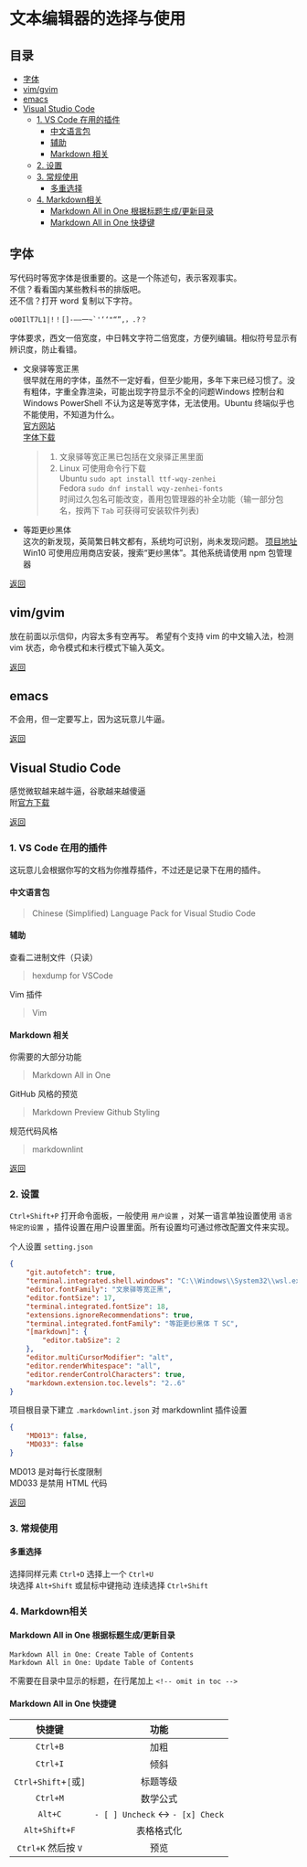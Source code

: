 # 文本编辑器的选择与使用

## 目录 <!-- omit in toc -->

- [字体](#%e5%ad%97%e4%bd%93)
- [vim/gvim](#vimgvim)
- [emacs](#emacs)
- [Visual Studio Code](#visual-studio-code)
  - [1. VS Code 在用的插件](#1-vs-code-%e5%9c%a8%e7%94%a8%e7%9a%84%e6%8f%92%e4%bb%b6)
    - [中文语言包](#%e4%b8%ad%e6%96%87%e8%af%ad%e8%a8%80%e5%8c%85)
    - [辅助](#%e8%be%85%e5%8a%a9)
    - [Markdown 相关](#markdown-%e7%9b%b8%e5%85%b3)
  - [2. 设置](#2-%e8%ae%be%e7%bd%ae)
  - [3. 常规使用](#3-%e5%b8%b8%e8%a7%84%e4%bd%bf%e7%94%a8)
    - [多重选择](#%e5%a4%9a%e9%87%8d%e9%80%89%e6%8b%a9)
  - [4. Markdown相关](#4-markdown%e7%9b%b8%e5%85%b3)
    - [Markdown All in One 根据标题生成/更新目录](#markdown-all-in-one-%e6%a0%b9%e6%8d%ae%e6%a0%87%e9%a2%98%e7%94%9f%e6%88%90%e6%9b%b4%e6%96%b0%e7%9b%ae%e5%bd%95)
    - [Markdown All in One 快捷键](#markdown-all-in-one-%e5%bf%ab%e6%8d%b7%e9%94%ae)

## 字体

写代码时等宽字体是很重要的。这是一个陈述句，表示客观事实。  
不信？看看国内某些教科书的排版吧。  
还不信？打开 word 复制以下字符。  

```普通文本
oO0IlT7L1|!！[]-——一~`'‘‘"“”,，.?？
```

字体要求，西文一倍宽度，中日韩文字符二倍宽度，方便列编辑。相似符号显示有辨识度，防止看错。

- 文泉驿等宽正黑  
  很早就在用的字体，虽然不一定好看，但至少能用，多年下来已经习惯了。没有粗体，字重全靠渲染，可能出现字符显示不全的问题Windows 控制台和 Windows PowerShell 不认为这是等宽字体，无法使用。Ubuntu 终端似乎也不能使用，不知道为什么。  
  <a href="http://wenq.org/wqy2/index.cgi" target="_blank">官方网站</a>  
  <a href="http://wenq.org/wqy2/index.cgi?Download#ZenHei_Stable" target="_blank">字体下载</a>  
  > 1. 文泉驿等宽正黑已包括在文泉驿正黑里面  
  > 2. Linux 可使用命令行下载  
  >    Ubuntu `sudo apt install ttf-wqy-zenhei`  
  >    Fedora `sudo dnf install wqy-zenhei-fonts`  
  >    时间过久包名可能改变，善用包管理器的补全功能（输一部分包名，按两下 `Tab` 可获得可安装软件列表)

- 等距更纱黑体  
  这次的新发现，英简繁日韩文都有，系统均可识别，尚未发现问题。
  [项目地址](https://github.com/be5invis/Sarasa-Gothic)  
  Win10 可使用应用商店安装，搜索“更纱黑体”。其他系统请使用 npm 包管理器  

[返回](#文本编辑器的选择与使用)

## vim/gvim

放在前面以示信仰，内容太多有空再写。
希望有个支持 vim 的中文输入法，检测 vim 状态，命令模式和末行模式下输入英文。  

[返回](#文本编辑器的选择与使用)

## emacs

不会用，但一定要写上，因为这玩意儿牛逼。  

[返回](#文本编辑器的选择与使用)

## Visual Studio Code

感觉微软越来越牛逼，谷歌越来越傻逼  
附[官方下载](https://code.visualstudio.com/)  

[返回](#文本编辑器的选择与使用)

### 1. VS Code 在用的插件

这玩意儿会根据你写的文档为你推荐插件，不过还是记录下在用的插件。

#### 中文语言包

> Chinese (Simplified) Language Pack for Visual Studio Code

#### 辅助

查看二进制文件（只读）  
> hexdump for VSCode

Vim 插件
> Vim

#### Markdown 相关

你需要的大部分功能
> Markdown All in One

GitHub 风格的预览
> Markdown Preview Github Styling

规范代码风格
> markdownlint

[返回](#文本编辑器的选择与使用)

### 2. 设置

`Ctrl+Shift+P` 打开命令面板，一般使用 `用户设置` ，对某一语言单独设置使用 `语言特定的设置` ，插件设置在用户设置里面。所有设置均可通过修改配置文件来实现。

个人设置 `setting.json`

```json
{
    "git.autofetch": true,
    "terminal.integrated.shell.windows": "C:\\Windows\\System32\\wsl.exe",
    "editor.fontFamily": "文泉驿等宽正黑",
    "editor.fontSize": 17,
    "terminal.integrated.fontSize": 18,
    "extensions.ignoreRecommendations": true,
    "terminal.integrated.fontFamily": "等距更纱黑体 T SC",
    "[markdown]": {
        "editor.tabSize": 2
    },
    "editor.multiCursorModifier": "alt",
    "editor.renderWhitespace": "all",
    "editor.renderControlCharacters": true,
    "markdown.extension.toc.levels": "2..6"
}
```

项目根目录下建立 `.markdownlint.json` 对 markdownlint 插件设置

```json
{
    "MD013": false,
    "MD033": false
}
```

MD013 是对每行长度限制  
MD033 是禁用 HTML 代码

[返回](#文本编辑器的选择与使用)

### 3. 常规使用

#### 多重选择

选择同样元素 `Ctrl+D` 选择上一个 `Ctrl+U`  
块选择 `Alt+Shift` 或鼠标中键拖动
连续选择 `Ctrl+Shift`

### 4. Markdown相关

#### Markdown All in One 根据标题生成/更新目录

```VS Code
Markdown All in One: Create Table of Contents
Markdown All in One: Update Table of Contents
```

不需要在目录中显示的标题，在行尾加上 `<!-- omit in toc -->`

#### Markdown All in One 快捷键

|        快捷键         |               功能                |
| :-------------------: | :-------------------------------: |
|       `Ctrl+B`        |               加粗                |
|       `Ctrl+I`        |               倾斜                |
| `Ctrl+Shift`+`[`或`]` |             标题等级              |
|       `Ctrl+M`        |             数学公式              |
|        `Alt+C`        | `- [ ] Uncheck` <-> `- [x] Check` |
|     `Alt+Shift+F`     |            表格格式化             |
|  `Ctrl+K` 然后按 `V`  |               预览                |
